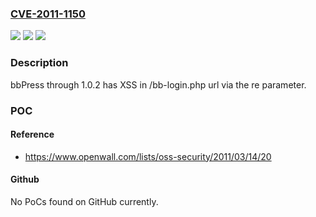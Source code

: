 ### [CVE-2011-1150](https://cve.mitre.org/cgi-bin/cvename.cgi?name=CVE-2011-1150)
![](https://img.shields.io/static/v1?label=Product&message=bbPress&color=blue)
![](https://img.shields.io/static/v1?label=Version&message=n%2Fa&color=blue)
![](https://img.shields.io/static/v1?label=Vulnerability&message=XSS&color=brighgreen)

### Description

bbPress through 1.0.2 has XSS in /bb-login.php url via the re parameter.

### POC

#### Reference
- https://www.openwall.com/lists/oss-security/2011/03/14/20

#### Github
No PoCs found on GitHub currently.

